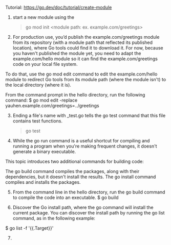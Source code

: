Tutorial: https://go.dev/doc/tutorial/create-module

1. start a new module using the
    >go mod init <module path: ex. example.com/greetings> 

2. For production use, you’d publish the example.com/greetings module from its repository (with a module path that reflected its published location), where Go tools could find it to download it. For now, because you haven't published the module yet, you need to adapt the example.com/hello module so it can find the example.com/greetings code on your local file system.

To do that, use the go mod edit command to edit the example.com/hello module to redirect Go tools from its module path (where the module isn't) to the local directory (where it is).

From the command prompt in the hello directory, run the following command:
$ go mod edit -replace yauhen.example.com/greetings=../greetings

3. Ending a file's name with _test.go tells the go test command that this file contains test functions.
   >go test

4. While the go run command is a useful shortcut for compiling and running a program when you're making frequent changes, it doesn't generate a binary executable.

This topic introduces two additional commands for building code:

The go build command compiles the packages, along with their dependencies, but it doesn't install the results.
The go install command compiles and installs the packages.

5. From the command line in the hello directory, run the go build command to compile the code into an executable.
$ go build

6. Discover the Go install path, where the go command will install the current package.
You can discover the install path by running the go list command, as in the following example:

$ go list -f '{{.Target}}'

7. 
